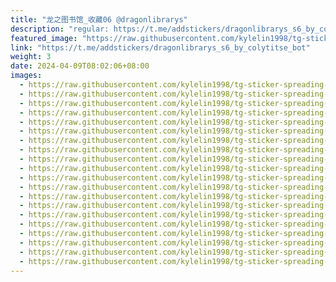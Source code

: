 ```yaml
---
title: "龙之图书馆_收藏06 @dragonlibrarys"
description: "regular: https://t.me/addstickers/dragonlibrarys_s6_by_colytitse_bot"
featured_image: "https://raw.githubusercontent.com/kylelin1998/tg-sticker-spreading-worldwide-images/main/img/d96ff9e0-c41f-4c4d-bd9b-f74e3b801bec.jpg"
link: "https://t.me/addstickers/dragonlibrarys_s6_by_colytitse_bot"
weight: 3
date: 2024-04-09T08:02:06+08:00
images:
  - https://raw.githubusercontent.com/kylelin1998/tg-sticker-spreading-worldwide-images/main/img/d96ff9e0-c41f-4c4d-bd9b-f74e3b801bec.jpg
  - https://raw.githubusercontent.com/kylelin1998/tg-sticker-spreading-worldwide-images/main/img/467a4bbd-81a0-43ac-a9ad-144df6d5bc28.jpg
  - https://raw.githubusercontent.com/kylelin1998/tg-sticker-spreading-worldwide-images/main/img/85adcb03-08d5-420d-a265-dd42b9c76d0b.jpg
  - https://raw.githubusercontent.com/kylelin1998/tg-sticker-spreading-worldwide-images/main/img/3946619a-9589-42be-9a26-2246fa7ba419.jpg
  - https://raw.githubusercontent.com/kylelin1998/tg-sticker-spreading-worldwide-images/main/img/7061a4ea-92c2-4541-9237-37eb126df8a5.jpg
  - https://raw.githubusercontent.com/kylelin1998/tg-sticker-spreading-worldwide-images/main/img/2ba4b60d-74f8-4dc4-bbd0-739f28609808.jpg
  - https://raw.githubusercontent.com/kylelin1998/tg-sticker-spreading-worldwide-images/main/img/c3de2a8e-48fc-4536-b17a-9f24602ad1e8.jpg
  - https://raw.githubusercontent.com/kylelin1998/tg-sticker-spreading-worldwide-images/main/img/04c76107-af95-4e25-ba9f-4825480a6dc8.jpg
  - https://raw.githubusercontent.com/kylelin1998/tg-sticker-spreading-worldwide-images/main/img/dfade3ba-cfce-4c46-aa71-a7336d278bc9.jpg
  - https://raw.githubusercontent.com/kylelin1998/tg-sticker-spreading-worldwide-images/main/img/8cd09455-2f43-4c9d-9ef7-7d5b805dbab5.jpg
  - https://raw.githubusercontent.com/kylelin1998/tg-sticker-spreading-worldwide-images/main/img/1e50e49a-246d-41f9-a042-fbef8e5ff00d.jpg
  - https://raw.githubusercontent.com/kylelin1998/tg-sticker-spreading-worldwide-images/main/img/47093531-247e-4b2d-8925-764aadba7499.jpg
  - https://raw.githubusercontent.com/kylelin1998/tg-sticker-spreading-worldwide-images/main/img/32efa2c9-38df-47da-96e5-fd00ea2a9b74.jpg
  - https://raw.githubusercontent.com/kylelin1998/tg-sticker-spreading-worldwide-images/main/img/19fa4e62-17c7-490b-9edc-26d157828e03.jpg
  - https://raw.githubusercontent.com/kylelin1998/tg-sticker-spreading-worldwide-images/main/img/89ff9949-42d7-44b0-887f-1399ae09e347.jpg
  - https://raw.githubusercontent.com/kylelin1998/tg-sticker-spreading-worldwide-images/main/img/d92859f8-e824-46ba-878a-8ad06aba1f70.jpg
  - https://raw.githubusercontent.com/kylelin1998/tg-sticker-spreading-worldwide-images/main/img/c240040d-081f-4bfd-b929-4ffebdeb346a.jpg
  - https://raw.githubusercontent.com/kylelin1998/tg-sticker-spreading-worldwide-images/main/img/f490fb1c-7e72-4142-bcb9-fb42bfc9d4f9.jpg
  - https://raw.githubusercontent.com/kylelin1998/tg-sticker-spreading-worldwide-images/main/img/0547521c-e494-4d36-9a59-e5c80023dcfe.jpg
  - https://raw.githubusercontent.com/kylelin1998/tg-sticker-spreading-worldwide-images/main/img/c1cb937a-e372-4b6f-89a8-a70caadf447e.jpg
---
```


